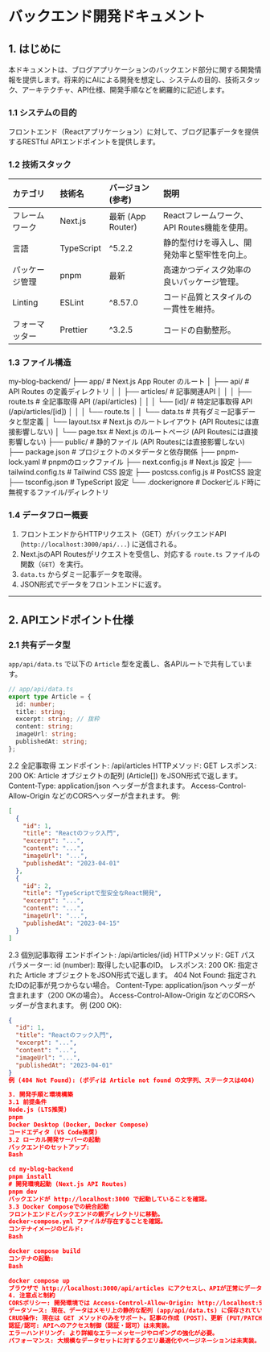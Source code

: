 # バックエンド開発ドキュメント

## 1. はじめに

本ドキュメントは、ブログアプリケーションのバックエンド部分に関する開発情報を提供します。将来的にAIによる開発を想定し、システムの目的、技術スタック、アーキテクチャ、API仕様、開発手順などを網羅的に記述します。

### 1.1 システムの目的

フロントエンド（Reactアプリケーション）に対して、ブログ記事データを提供するRESTful APIエンドポイントを提供します。

### 1.2 技術スタック

| カテゴリ     | 技術名          | バージョン (参考) | 説明                                   |
| :----------- | :-------------- | :---------------- | :------------------------------------- |
| フレームワーク | Next.js         | 最新 (App Router) | Reactフレームワーク、API Routes機能を使用。 |
| 言語         | TypeScript      | ^5.2.2            | 静的型付けを導入し、開発効率と堅牢性を向上。 |
| パッケージ管理 | pnpm            | 最新              | 高速かつディスク効率の良いパッケージ管理。 |
| Linting      | ESLint          | ^8.57.0           | コード品質とスタイルの一貫性を維持。     |
| フォーマッター | Prettier        | ^3.2.5            | コードの自動整形。                     |

### 1.3 ファイル構造
my-blog-backend/
├── app/                    # Next.js App Router のルート
│   ├── api/                # API Routes の定義ディレクトリ
│   │   ├── articles/       # 記事関連API
│   │   │   ├── route.ts    # 全記事取得 API (/api/articles)
│   │   │   └── [id]/       # 特定記事取得 API (/api/articles/[id])
│   │   │       └── route.ts
│   │   └── data.ts         # 共有ダミー記事データと型定義
│   └── layout.tsx          # Next.js のルートレイアウト (API Routesには直接影響しない)
│   └── page.tsx            # Next.js のルートページ (API Routesには直接影響しない)
├── public/                 # 静的ファイル (API Routesには直接影響しない)
├── package.json            # プロジェクトのメタデータと依存関係
├── pnpm-lock.yaml          # pnpmのロックファイル
├── next.config.js          # Next.js 設定
├── tailwind.config.ts      # Tailwind CSS 設定
├── postcss.config.js       # PostCSS 設定
├── tsconfig.json           # TypeScript 設定
└── .dockerignore           # Dockerビルド時に無視するファイル/ディレクトリ

### 1.4 データフロー概要

1.  フロントエンドからHTTPリクエスト（GET）がバックエンドAPI (`http://localhost:3000/api/...`) に送信される。
2.  Next.jsのAPI Routesがリクエストを受信し、対応する `route.ts` ファイルの関数（`GET`）を実行。
3.  `data.ts` からダミー記事データを取得。
4.  JSON形式でデータをフロントエンドに返す。

---

## 2. APIエンドポイント仕様

### 2.1 共有データ型

`app/api/data.ts` で以下の `Article` 型を定義し、各APIルートで共有しています。

```typescript
// app/api/data.ts
export type Article = {
  id: number;
  title: string;
  excerpt: string; // 抜粋
  content: string;
  imageUrl: string;
  publishedAt: string;
};
```

2.2 全記事取得
エンドポイント: /api/articles
HTTPメソッド: GET
レスポンス:
200 OK: Article オブジェクトの配列 (Article[]) をJSON形式で返します。
Content-Type: application/json ヘッダーが含まれます。
Access-Control-Allow-Origin などのCORSヘッダーが含まれます。
例:
```json
[
  {
    "id": 1,
    "title": "Reactのフック入門",
    "excerpt": "...",
    "content": "...",
    "imageUrl": "...",
    "publishedAt": "2023-04-01"
  },
  {
    "id": 2,
    "title": "TypeScriptで型安全なReact開発",
    "excerpt": "...",
    "content": "...",
    "imageUrl": "...",
    "publishedAt": "2023-04-15"
  }
]
```

2.3 個別記事取得
エンドポイント: /api/articles/{id}
HTTPメソッド: GET
パスパラメーター:
id (number): 取得したい記事のID。
レスポンス:
200 OK: 指定された Article オブジェクトをJSON形式で返します。
404 Not Found: 指定されたIDの記事が見つからない場合。
Content-Type: application/json ヘッダーが含まれます（200 OKの場合）。
Access-Control-Allow-Origin などのCORSヘッダーが含まれます。
例 (200 OK):
```json
{
  "id": 1,
  "title": "Reactのフック入門",
  "excerpt": "...",
  "content": "...",
  "imageUrl": "...",
  "publishedAt": "2023-04-01"
}
例 (404 Not Found): (ボディは Article not found の文字列、ステータスは404)

3. 開発手順と環境構築
3.1 前提条件
Node.js (LTS推奨)
pnpm
Docker Desktop (Docker, Docker Compose)
コードエディタ (VS Code推奨)
3.2 ローカル開発サーバーの起動
バックエンドのセットアップ:
Bash

cd my-blog-backend
pnpm install
# 開発環境起動 (Next.js API Routes)
pnpm dev
バックエンドが http://localhost:3000 で起動していることを確認。
3.3 Docker Composeでの統合起動
フロントエンドとバックエンドの親ディレクトリに移動。
docker-compose.yml ファイルが存在することを確認。
コンテナイメージのビルド:
Bash

docker compose build
コンテナの起動:
Bash

docker compose up
ブラウザで http://localhost:3000/api/articles にアクセスし、APIが正常にデータを返していることを確認。
4. 注意点と制約
CORSポリシー: 開発環境では Access-Control-Allow-Origin: http://localhost:5173 がハードコードされている。本番デプロイ時には、実際のフロントエンドドメインに合わせた動的または固定のオリジン設定が必要。
データソース: 現在、データはメモリ上の静的な配列 (app/api/data.ts) に保存されている。永続化のためにはデータベース（例: PostgreSQL, MongoDB, DynamoDB）への連携が必須。
CRUD操作: 現在は GET メソッドのみをサポート。記事の作成 (POST)、更新 (PUT/PATCH)、削除 (DELETE) 機能は未実装。
認証/認可: APIへのアクセス制御（認証・認可）は未実装。
エラーハンドリング: より詳細なエラーメッセージやロギングの強化が必要。
パフォーマンス: 大規模なデータセットに対するクエリ最適化やページネーションは未実装。

